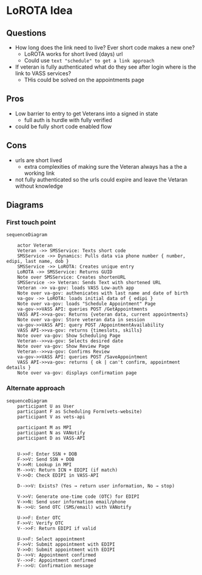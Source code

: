 # LoROTA Idea

## Questions

- How long does the link need to live? Ever short code makes a new one?
  - LoROTA works for short lived (days) url
  - Could use `text "schedule" to get a link approach`
- If veteran is fully authenticated what do they see after login where is the link to VASS services?
  - THis could be solved on the appointments page

## Pros

- Low barrier to entry to get Veterans into a signed in state
  - full auth is hurdle with fully verified
- could be fully short code enabled flow

## Cons

- urls are short lived
  - extra complexities of making sure the Veteran always has a the a working link
- not fully authenticated so the urls could expire and leave the Vetaran without knowledge

## Diagrams

### First touch point

``` mermaid
sequenceDiagram

    actor Veteran
    Veteran ->> SMSService: Texts short code    
    SMSService ->> Dynamics: Pulls data via phone number { number, edipi, last name, dob }
    SMSService ->> LoROTA: Creates unique entry
    LoROTA ->> SMSService: Returns GUID
    Note over SMSService: Creates shortenURL
    SMSService ->> Veteran: Sends Text with shortened URL
    Veteran ->> va-gov: loads VASS Low-auth app
    Note over va-gov: authenicates with last name and date of birth
    va-gov ->> LoROTA: loads initial data of { edipi } 
    Note over va-gov: loads "Schedule Appointment" Page
    va-gov->>VASS API: queries POST /GetAppointments
    VASS API->>va-gov: Returns {veteran data, current appointments}
    Note over va-gov: Store veteran data in session
    va-gov->>VASS API: query POST /AppointmentAvailability
    VASS API->>va-gov: returns {timeslots, skills}
    Note over va-gov: Show Scheduling Page
    Veteran-->>va-gov: Selects desired date
    Note over va-gov: Show Review Page
    Veteran-->>va-gov: Confirms Review
    va-gov->>VASS API: queries POST /SaveAppointment
    VASS API->>va-gov: returns { ok | can't confirm, appointment details }
    Note over va-gov: displays confirmation page

```

### Alternate approach
``` mermaid
sequenceDiagram
    participant U as User
    participant F as Scheduling Form(vets-website)
    participant V as vets-api
    
    participant M as MPI
    participant N as VANotify
    participant D as VASS-API
    

    U->>F: Enter SSN + DOB
    F->>V: Send SSN + DOB
    V->>M: Lookup in MPI
    M-->>V: Return ICN + EDIPI (if match)
    V->>D: Check EDIPI in VASS-API

    D-->>V: Exists? (Yes → return user information, No → stop)

    V->>V: Generate one-time code (OTC) for EDIPI
    V->>N: Send user information email/phone
    N-->>U: Send OTC (SMS/email) with VANotify

    U->>F: Enter OTC
    F->>V: Verify OTC
    V-->>F: Return EDIPI if valid

    U->>F: Select appointment
    F->>V: Submit appointment with EDIPI
    V->>D: Submit appointment with EDIPI
    D-->>V: Appointment confirmed
    V-->>F: Appointment confirmed
    F-->>U: Confirmation message
```

